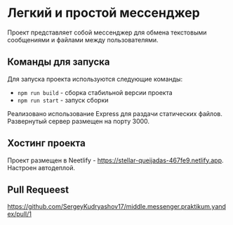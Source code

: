 # Легкий и простой мессенджер

Проект представляет собой мессенджер для обмена текстовыми сообщениями и файлами между пользователями.

## Команды для запуска

Для запуска проекта используются следующие команды:

- `npm run build` - сборка стабильной версии проекта
- `npm run start` - запуск сборки

Реализовано использование Express для раздачи статических файлов. Развернутый сервер размещен на порту 3000.

## Хостинг проекта

Проект размещен в Neetlify - https://stellar-queijadas-467fe9.netlify.app.
Настроен автодеплой.

## Pull Requeest

https://github.com/SergeyKudryashov17/middle.messenger.praktikum.yandex/pull/1
